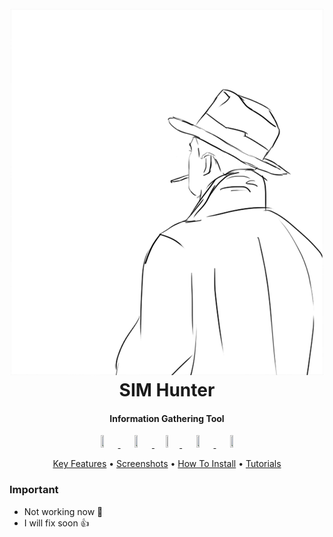 
<h1 align="center">
  <br>
  <a href="#"><img src="https://raw.githubusercontent.com/Bhai4You/bhai4you/master/7489.gif" alt=""></a>
  <br>
  SIM Hunter
  <br>
</h1>

<h4 align="center">Information Gathering Tool</h4>

<p align="center">
  <a href="#">
    <img src="https://www.pngitem.com/pimgs/b/255-2559450_volume-icon-png.png" width=10% height=10%>
  </a>
<a href="#">
      <img src="https://encrypted-tbn0.gstatic.com/images?q=tbn:ANd9GcSz7GD4mx6FIREU6Klv8pxVM8vlhgDhmfToGw&usqp=CAU" width=10% height=10%>
  </a>
<a href="#">
      <img src="https://www.freeiconspng.com/download/25737" width=8% height=4%>
  </a>
  <a href="#">
      <img src="https://encrypted-tbn0.gstatic.com/images?q=tbn:ANd9GcTijyDtbp41rNnz6MuNJhBCz1PqA0tZlty2mg&usqp=CAU" width=10% height=10%>
  </a>

  <a href="#">
    <img src="https://www.freeiconspng.com/download/4222" width=10% height=10%>
</p>

<p align="center">
  <a href="#features">Key Features</a> •
  <a href="#screenshots">Screenshots</a> •
  <a href="#installation">How To Install</a> •
  <a href="#tutorials">Tutorials</a>
  
</p>


</p>

### Important
- Not working now 🚫
- I will fix soon 👍
